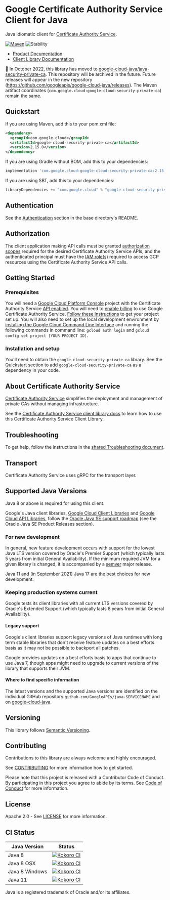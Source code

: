 # Google Certificate Authority Service Client for Java

Java idiomatic client for [Certificate Authority Service][product-docs].

[![Maven][maven-version-image]][maven-version-link]
![Stability][stability-image]

- [Product Documentation][product-docs]
- [Client Library Documentation][javadocs]


:bus: In October 2022, this library has moved to
[google-cloud-java/java-security-private-ca](
https://github.com/googleapis/google-cloud-java/tree/main/java-security-private-ca).
This repository will be archived in the future.
Future releases will appear in the new repository (https://github.com/googleapis/google-cloud-java/releases).
The Maven artifact coordinates (`com.google.cloud:google-cloud-security-private-ca`) remain the same.

## Quickstart


If you are using Maven, add this to your pom.xml file:
<!-- {x-version-update-start:google-cloud-security-private-ca:released} -->


```xml
<dependency>
  <groupId>com.google.cloud</groupId>
  <artifactId>google-cloud-security-private-ca</artifactId>
  <version>2.15.0</version>
</dependency>
```

If you are using Gradle without BOM, add this to your dependencies:

```Groovy
implementation 'com.google.cloud:google-cloud-security-private-ca:2.15.0'
```

If you are using SBT, add this to your dependencies:

```Scala
libraryDependencies += "com.google.cloud" % "google-cloud-security-private-ca" % "2.15.0"
```
<!-- {x-version-update-end} -->

## Authentication

See the [Authentication][authentication] section in the base directory's README.

## Authorization

The client application making API calls must be granted [authorization scopes][auth-scopes] required for the desired Certificate Authority Service APIs, and the authenticated principal must have the [IAM role(s)][predefined-iam-roles] required to access GCP resources using the Certificate Authority Service API calls.

## Getting Started

### Prerequisites

You will need a [Google Cloud Platform Console][developer-console] project with the Certificate Authority Service [API enabled][enable-api].
You will need to [enable billing][enable-billing] to use Google Certificate Authority Service.
[Follow these instructions][create-project] to get your project set up. You will also need to set up the local development environment by
[installing the Google Cloud Command Line Interface][cloud-cli] and running the following commands in command line:
`gcloud auth login` and `gcloud config set project [YOUR PROJECT ID]`.

### Installation and setup

You'll need to obtain the `google-cloud-security-private-ca` library.  See the [Quickstart](#quickstart) section
to add `google-cloud-security-private-ca` as a dependency in your code.

## About Certificate Authority Service


[Certificate Authority Service][product-docs] simplifies the deployment and management of private CAs without managing infrastructure.

See the [Certificate Authority Service client library docs][javadocs] to learn how to
use this Certificate Authority Service Client Library.






## Troubleshooting

To get help, follow the instructions in the [shared Troubleshooting document][troubleshooting].

## Transport

Certificate Authority Service uses gRPC for the transport layer.

## Supported Java Versions

Java 8 or above is required for using this client.

Google's Java client libraries,
[Google Cloud Client Libraries][cloudlibs]
and
[Google Cloud API Libraries][apilibs],
follow the
[Oracle Java SE support roadmap][oracle]
(see the Oracle Java SE Product Releases section).

### For new development

In general, new feature development occurs with support for the lowest Java
LTS version covered by  Oracle's Premier Support (which typically lasts 5 years
from initial General Availability). If the minimum required JVM for a given
library is changed, it is accompanied by a [semver][semver] major release.

Java 11 and (in September 2021) Java 17 are the best choices for new
development.

### Keeping production systems current

Google tests its client libraries with all current LTS versions covered by
Oracle's Extended Support (which typically lasts 8 years from initial
General Availability).

#### Legacy support

Google's client libraries support legacy versions of Java runtimes with long
term stable libraries that don't receive feature updates on a best efforts basis
as it may not be possible to backport all patches.

Google provides updates on a best efforts basis to apps that continue to use
Java 7, though apps might need to upgrade to current versions of the library
that supports their JVM.

#### Where to find specific information

The latest versions and the supported Java versions are identified on
the individual GitHub repository `github.com/GoogleAPIs/java-SERVICENAME`
and on [google-cloud-java][g-c-j].

## Versioning


This library follows [Semantic Versioning](http://semver.org/).



## Contributing


Contributions to this library are always welcome and highly encouraged.

See [CONTRIBUTING][contributing] for more information how to get started.

Please note that this project is released with a Contributor Code of Conduct. By participating in
this project you agree to abide by its terms. See [Code of Conduct][code-of-conduct] for more
information.


## License

Apache 2.0 - See [LICENSE][license] for more information.

## CI Status

Java Version | Status
------------ | ------
Java 8 | [![Kokoro CI][kokoro-badge-image-2]][kokoro-badge-link-2]
Java 8 OSX | [![Kokoro CI][kokoro-badge-image-3]][kokoro-badge-link-3]
Java 8 Windows | [![Kokoro CI][kokoro-badge-image-4]][kokoro-badge-link-4]
Java 11 | [![Kokoro CI][kokoro-badge-image-5]][kokoro-badge-link-5]

Java is a registered trademark of Oracle and/or its affiliates.

[product-docs]: https://cloud.google.com/certificate-authority-service/docs
[javadocs]: https://cloud.google.com/java/docs/reference/google-cloud-security-private-ca/latest/history
[kokoro-badge-image-1]: http://storage.googleapis.com/cloud-devrel-public/java/badges/java-security-private-ca/java7.svg
[kokoro-badge-link-1]: http://storage.googleapis.com/cloud-devrel-public/java/badges/java-security-private-ca/java7.html
[kokoro-badge-image-2]: http://storage.googleapis.com/cloud-devrel-public/java/badges/java-security-private-ca/java8.svg
[kokoro-badge-link-2]: http://storage.googleapis.com/cloud-devrel-public/java/badges/java-security-private-ca/java8.html
[kokoro-badge-image-3]: http://storage.googleapis.com/cloud-devrel-public/java/badges/java-security-private-ca/java8-osx.svg
[kokoro-badge-link-3]: http://storage.googleapis.com/cloud-devrel-public/java/badges/java-security-private-ca/java8-osx.html
[kokoro-badge-image-4]: http://storage.googleapis.com/cloud-devrel-public/java/badges/java-security-private-ca/java8-win.svg
[kokoro-badge-link-4]: http://storage.googleapis.com/cloud-devrel-public/java/badges/java-security-private-ca/java8-win.html
[kokoro-badge-image-5]: http://storage.googleapis.com/cloud-devrel-public/java/badges/java-security-private-ca/java11.svg
[kokoro-badge-link-5]: http://storage.googleapis.com/cloud-devrel-public/java/badges/java-security-private-ca/java11.html
[stability-image]: https://img.shields.io/badge/stability-stable-green
[maven-version-image]: https://img.shields.io/maven-central/v/com.google.cloud/google-cloud-security-private-ca.svg
[maven-version-link]: https://central.sonatype.com/artifact/com.google.cloud/google-cloud-security-private-ca/2.15.0
[authentication]: https://github.com/googleapis/google-cloud-java#authentication
[auth-scopes]: https://developers.google.com/identity/protocols/oauth2/scopes
[predefined-iam-roles]: https://cloud.google.com/iam/docs/understanding-roles#predefined_roles
[iam-policy]: https://cloud.google.com/iam/docs/overview#cloud-iam-policy
[developer-console]: https://console.developers.google.com/
[create-project]: https://cloud.google.com/resource-manager/docs/creating-managing-projects
[cloud-cli]: https://cloud.google.com/cli
[troubleshooting]: https://github.com/googleapis/google-cloud-common/blob/main/troubleshooting/readme.md#troubleshooting
[contributing]: https://github.com/googleapis/java-security-private-ca/blob/main/CONTRIBUTING.md
[code-of-conduct]: https://github.com/googleapis/java-security-private-ca/blob/main/CODE_OF_CONDUCT.md#contributor-code-of-conduct
[license]: https://github.com/googleapis/java-security-private-ca/blob/main/LICENSE
[enable-billing]: https://cloud.google.com/apis/docs/getting-started#enabling_billing
[enable-api]: https://console.cloud.google.com/flows/enableapi?apiid=security-privateca.googleapis.com
[libraries-bom]: https://github.com/GoogleCloudPlatform/cloud-opensource-java/wiki/The-Google-Cloud-Platform-Libraries-BOM
[shell_img]: https://gstatic.com/cloudssh/images/open-btn.png

[semver]: https://semver.org/
[cloudlibs]: https://cloud.google.com/apis/docs/client-libraries-explained
[apilibs]: https://cloud.google.com/apis/docs/client-libraries-explained#google_api_client_libraries
[oracle]: https://www.oracle.com/java/technologies/java-se-support-roadmap.html
[g-c-j]: http://github.com/googleapis/google-cloud-java
